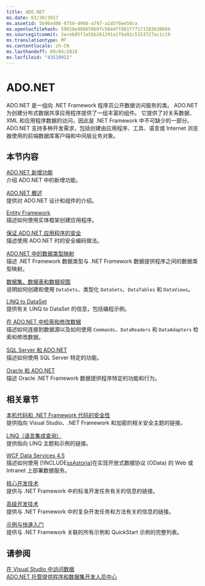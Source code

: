 ```yaml
---
title: ADO.NET
ms.date: 03/30/2017
ms.assetid: 5b96ed06-9759-4966-a797-a1d5f6ee50ca
ms.openlocfilehash: 59828e988659b9fc5644ff801f77171103630660
ms.sourcegitcommit: 2eceb05f1a5bb261291a1f6a91c5153727ac1c19
ms.translationtype: MT
ms.contentlocale: zh-CN
ms.lasthandoff: 09/04/2018
ms.locfileid: "43519911"
---
```

# <a name="adonet"></a>ADO.NET
ADO.NET 是一组向 .NET Framework 程序员公开数据访问服务的类。 ADO.NET 为创建分布式数据共享应用程序提供了一组丰富的组件。 它提供了对关系数据、XML 和应用程序数据的访问，因此是 .NET Framework 中不可缺少的一部分。 ADO.NET 支持多种开发需求，包括创建由应用程序、工具、语言或 Internet 浏览器使用的前端数据库客户端和中间层业务对象。  
  
## <a name="in-this-section"></a>本节内容  
 [ADO.NET 新增功能](../../../../docs/framework/data/adonet/whats-new.md)  
 介绍 ADO.NET 中的新增功能。  
  
 [ADO.NET 概述](../../../../docs/framework/data/adonet/ado-net-overview.md)  
 提供对 ADO.NET 设计和组件的介绍。  
  
 [Entity Framework](https://go.microsoft.com/fwlink/?LinkID=213876)  
 描述如何使用实体框架创建应用程序。  
  
 [保证 ADO.NET 应用程序的安全](../../../../docs/framework/data/adonet/securing-ado-net-applications.md)  
 描述使用 ADO.NET 时的安全编码做法。  
  
 [ADO.NET 中的数据类型映射](../../../../docs/framework/data/adonet/data-type-mappings-in-ado-net.md)  
 描述 .NET Framework 数据类型与 .NET Framework 数据提供程序之间的数据类型映射。  
  
 [数据集、数据表和数据视图](../../../../docs/framework/data/adonet/dataset-datatable-dataview/index.md)  
 说明如何创建和使用 `DataSets`、类型化 `DataSets`、`DataTables` 和 `DataViews`。  
  
 [LINQ to DataSet](../../../../docs/framework/data/adonet/linq-to-dataset.md)  
 提供有关 LINQ to DataSet 的信息，包括编程示例。  
  
 [在 ADO.NET 中检索和修改数据](../../../../docs/framework/data/adonet/retrieving-and-modifying-data.md)  
 描述如何连接到数据源以及如何使用 `Commands`、`DataReaders` 和 `DataAdapters` 检索和修改数据。  
  
 [SQL Server 和 ADO.NET](../../../../docs/framework/data/adonet/sql/index.md)  
 描述如何使用 SQL Server 特定的功能。  
  
 [Oracle 和 ADO.NET](../../../../docs/framework/data/adonet/oracle-and-adonet.md)  
 描述 Oracle .NET Framework 数据提供程序特定的功能和行为。  
  
## <a name="related-sections"></a>相关章节  
 [本机代码和 .NET Framework 代码的安全性](https://msdn.microsoft.com/library/bd61be84-c143-409a-a75a-44253724f784)  
 提供指向 Visual Studio、.NET Framework 和加密的相关安全主题的链接。  
  
 [LINQ（语言集成查询）](https://msdn.microsoft.com/library/a73c4aec-5d15-4e98-b962-1274021ea93d)  
 提供指向 LINQ 主题和示例的链接。  
  
 [WCF Data Services 4.5](../../../../docs/framework/data/wcf/index.md)  
 描述如何使用 [!INCLUDE[ssAstoria](../../../../includes/ssastoria-md.md)]在实现开放式数据协议 (OData) 的 Web 或 Intranet 上部署数据服务。  
  
 [核心开发技术](https://msdn.microsoft.com/library/csxbhtye.aspx)  
 提供与 .NET Framework 中的标准开发任务有关的信息的链接。  
  
 [高级开发技术](https://msdn.microsoft.com/library/a493kdy6.aspx)  
 提供与 .NET Framework 中的复杂开发任务和方法有关的信息的链接。  
  
 [示例与快速入门](https://msdn.microsoft.com/library/ms184422.aspx)  
 提供与 .NET Framework 关联的所有示例和 QuickStart 示例的完整列表。  
  
## <a name="see-also"></a>请参阅  
 [在 Visual Studio 中访问数据](/visualstudio/data-tools/accessing-data-in-visual-studio)  
 [ADO.NET 托管提供程序和数据集开发人员中心](https://go.microsoft.com/fwlink/?LinkId=217917)
